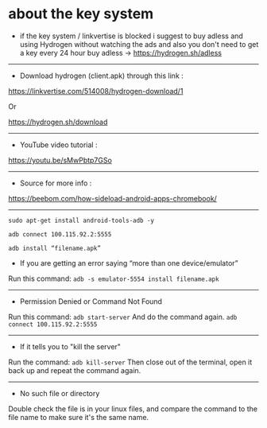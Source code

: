 # about the key system 

- if the key system / linkvertise is blocked i suggest to buy adless and using Hydrogen without watching the ads and also you don't need to get a key every 24 hour buy adless -> https://hydrogen.sh/adless

---------------

- Download hydrogen (client.apk) through this link :

 https://linkvertise.com/514008/hydrogen-download/1

Or

https://hydrogen.sh/download

----------

- YouTube video tutorial :

https://youtu.be/sMwPbtp7GSo

----------

- Source for more info :

https://beebom.com/how-sideload-android-apps-chromebook/

----------

```sudo apt-get install android-tools-adb -y```

```adb connect 100.115.92.2:5555```

```adb install “filename.apk”```

- If you are getting an error saying “more than one device/emulator”

Run this command: ```adb -s emulator-5554 install filename.apk```

----------

- Permission Denied or Command Not Found

Run this command: ```adb start-server``` And do the command again. ```adb connect 100.115.92.2:5555```

----------

- If it tells you to "kill the server"

Run the command: ```adb kill-server``` Then close out of the terminal, open it back up and repeat the command again.

----------

- No such file or directory

Double check the file is in your linux files, and compare the command to the file name to make sure it's the same name.
